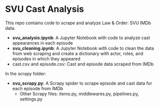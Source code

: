 # SVU Cast Analysis

This repo contains code to scrape and analyze Law & Order: SVU IMDb data.
- **svu_analysis.ipynb**: A Jupyter Notebook with code to analyze cast appearances in each episode
- **svu_cleaning.ipynb**: A Jupyter Notebook with code to clean the data from web scraping and create a dictionary with actor, roles, and episodes in which they appeared
- cast.csv and episode.csv: Cast and episode data scraped from IMDb


In the scrapy folder:
- **svu_scrapy.py**: A Scrapy spider to scrape episode and cast data for each episode from IMDb
  - Other Scrapy files: items.py, middlewares.py, pipelines.py, settings.py
